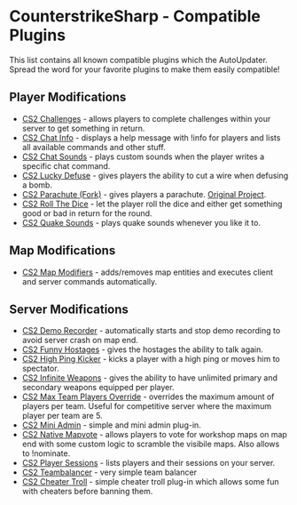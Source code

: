 # CounterstrikeSharp - Compatible Plugins

This list contains all known compatible plugins which the AutoUpdater. Spread the word for your favorite plugins to make them easily compatible!

## Player Modifications

- [CS2 Challenges](https://github.com/Kandru/cs2-challenges) - allows players to complete challenges within your server to get something in return.
- [CS2 Chat Info](https://github.com/Kandru/cs2-chat-info) - displays a help message with !info for players and lists all available commands and other stuff.
- [CS2 Chat Sounds](https://github.com/Kandru/cs2-chat-sounds) - plays custom sounds when the player writes a specific chat command.
- [CS2 Lucky Defuse](https://github.com/Kandru/cs2-lucky-defuse) - gives players the ability to cut a wire when defusing a bomb.
- [CS2 Parachute (Fork)](https://github.com/Kandru/cs2-parachute) - gives players a parachute. [Original Project](https://github.com/Franc1sco/CS2-Parachute).
- [CS2 Roll The Dice](https://github.com/Kandru/cs2-roll-the-dice) - let the player roll the dice and either get something good or bad in return for the round.
- [CS2 Quake Sounds](https://github.com/Kandru/cs2-quake-sounds) - plays quake sounds whenever you like it to.

## Map Modifications

- [CS2 Map Modifiers](https://github.com/Kandru/cs2-map-modifiers) - adds/removes map entities and executes client and server commands automatically.

## Server Modifications

- [CS2 Demo Recorder](https://github.com/Kandru/cs2-demo-recorder) - automatically starts and stop demo recording to avoid server crash on map end.
- [CS2 Funny Hostages](https://github.com/Kandru/cs2-funny-hostages) - gives the hostages the ability to talk again.
- [CS2 High Ping Kicker](https://github.com/Kandru/cs2-high-ping-kicker) - kicks a player with a high ping or moves him to spectator.
- [CS2 Infinite Weapons](https://github.com/Kandru/cs2-infinite-weapons) - gives the ability to have unlimited primary and secondary weapons equipped per player.
- [CS2 Max Team Players Override](https://github.com/Kandru/cs2-max-team-players-override) - overrides the maximum amount of players per team. Useful for competitive server where the maximum player per team are 5.
- [CS2 Mini Admin](https://github.com/Kandru/cs2-mini-admin) - simple and mini admin plug-in.
- [CS2 Native Mapvote](https://github.com/Kandru/cs2-native-mapvote) - allows players to vote for workshop maps on map end with some custom logic to scramble the visibile maps. Also allows to !nominate.
- [CS2 Player Sessions](https://github.com/Kandru/cs2-player-sessions) - lists players and their sessions on your server.
- [CS2 Teambalancer](https://github.com/Kandru/cs2-teambalancer) - very simple team balancer
- [CS2 Cheater Troll](https://github.com/Kandru/cs2-cheater-troll) - simple cheater troll plug-in which allows some fun with cheaters before banning them.
